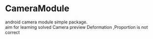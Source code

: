 # CameraModule
android camera module simple package.   
aim for learning
solved Camera preview Deformation ,Proportion is not correct
